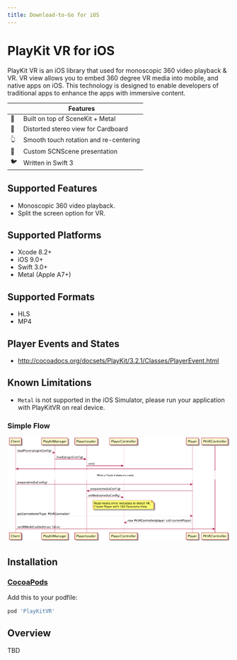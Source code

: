 ```yaml
---
title: Download-to-Go for iOS
---
```


# PlayKit VR for iOS

PlayKit VR is an iOS library that used for monoscopic 360 video playback & VR.
VR view allows you to embed 360 degree VR media into mobile, and native apps on iOS. This technology is designed to enable developers of traditional apps to enhance the apps with immersive content.

|                          | Features
|--------------------------|---------
| :metal:                  | Built on top of SceneKit + Metal
| :eyes:                   | Distorted stereo view for Cardboard
| :point_up_2:             | Smooth touch rotation and re-centering
| :sunrise_over_mountains: | Custom SCNScene presentation
| :bird:                   | Written in Swift 3


## Supported Features 
- Monoscopic 360 video playback.
- Split the screen option for VR.

## Supported Platforms

- Xcode 8.2+
- iOS 9.0+
- Swift 3.0+
- Metal (Apple A7+)

## Supported Formats

- HLS
- MP4

## Player Events and States

- http://cocoadocs.org/docsets/PlayKit/3.2.1/Classes/PlayerEvent.html

## Known Limitations

- `Metal` is not supported in the iOS Simulator, please run your application with PlayKitVR on real device.

### Simple Flow

![](Resources/basicFlow.png)

## Installation

### [CocoaPods][cocoapods]

Add this to your podfile:
```ruby
pod 'PlayKitVR'
```

## Overview

TBD

[cocoapods]: https://cocoapods.org/
